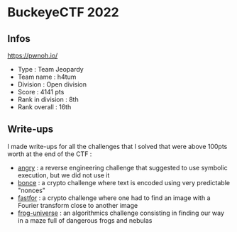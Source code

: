 # BuckeyeCTF 2022

## Infos

https://pwnoh.io/

- Type : Team Jeopardy
- Team name : h4tum
- Division : Open division
- Score : 4141 pts
- Rank in division : 8th
- Rank overall : 16th

## Write-ups

I made write-ups for all the challenges that I solved that were above 100pts worth at the end of the CTF :

- [angry](./Angry/) : a reverse engineering challenge that suggested to use symbolic execution, but we did not use it
- [bonce](./Bonce/) : a crypto challenge where text is encoded using very predictable "nonces"
- [fastfor](./FastFor/) : a crypto challenge where one had to find an image with a Fourier transform close to another image
- [frog-universe](./FrogUniverse) : an algorithmics challenge consisting in finding our way in a maze full of dangerous frogs and nebulas
